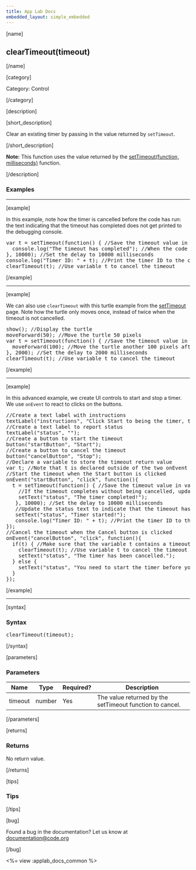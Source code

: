 ```yaml
---
title: App Lab Docs
embedded_layout: simple_embedded
---
```


[name]

## clearTimeout(timeout)

[/name]


[category]

Category: Control

[/category]

[description]

[short_description]

Clear an existing timer by passing in the value returned by `setTimeout`.

[/short_description]

**Note:** This function uses the value returned by the [setTimeout(function, milliseconds)](/applab/docs/setTimeout) function.

[/description]

### Examples
____________________________________________________

[example]

In this example, note how the timer is cancelled before the code has run: the text indicating that the timeout has completed does not get printed to the debugging console.
<pre>
var t = setTimeout(function() { //Save the timeout value in variable t
  console.log("The timeout has completed"); //When the code runs, print a message to the debugging console
}, 10000); //Set the delay to 10000 milliseconds
console.log("Timer ID: " + t); //Print the timer ID to the console
clearTimeout(t); //Use variable t to cancel the timeout
</pre>

[/example]

____________________________________________________

[example]

We can also use `clearTimeout` with this turtle example from the [setTimeout](http://staging.code.org/applab/docs1/setTimeout) page. Note how the turtle only moves once, instead of twice when the timeout is not cancelled.
<pre>
show(); //Display the turtle
moveForward(50); //Move the turtle 50 pixels
var t = setTimeout(function() { //Save the timeout value in variable t
  moveForward(100); //Move the turtle another 100 pixels after the timeout
}, 2000); //Set the delay to 2000 milliseconds
clearTimeout(t); //Use variable t to cancel the timeout
</pre>

[/example]

____________________________________________________

[example]

In this advanced example, we create UI controls to start and stop a timer. We use `onEvent` to react to clicks on the buttons.
<pre>
//Create a text label with instructions
textLabel("instructions", "Click Start to being the timer, then Stop to prevent it from completing");
//Create a text label to report status
textLabel("status", "");
//Create a button to start the timeout
button("startButton", "Start");
//Create a button to cancel the timeout
button("cancelButton", "Stop");
//Declare a variable to store the timeout return value
var t; //Note that t is declared outside of the two onEvent functions so that both can use it
//Start the timeout when the Start button is clicked
onEvent("startButton", "click", function(){
  t = setTimeout(function() { //Save the timeout value in variable t
    //If the timeout completes without being cancelled, update the status text
    setText("status", "The timer completed!");
   }, 10000); //Set the delay to 10000 milliseconds
   //Update the status text to indicate that the timeout has started
   setText("status", "Timer started!");
   console.log("Timer ID: " + t); //Print the timer ID to the console
});
//Cancel the timeout when the Cancel button is clicked
onEvent("cancelButton", "click", function(){
  if(t) { //Make sure that the variable t contains a timeout return value
    clearTimeout(t); //Use variable t to cancel the timeout
    setText("status", "The timer has been cancelled.");
  } else {
    setText("status", "You need to start the timer before you can stop it :)");
  }
});
</pre>

[/example]

____________________________________________________

[syntax]

### Syntax
<pre>
clearTimeout(timeout);
</pre>

[/syntax]

[parameters]

### Parameters

| Name  | Type | Required? | Description |
|-----------------|------|-----------|-------------|
| timeout | number | Yes | The value returned by the setTimeout function to cancel.  |

[/parameters]

[returns]

### Returns
No return value.

[/returns]

[tips]

### Tips

[/tips]

[bug]

Found a bug in the documentation? Let us know at documentation@code.org

[/bug]

<%= view :applab_docs_common %>
